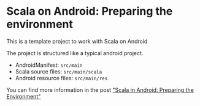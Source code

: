 # Scala on Android: Preparing the environment

This is a template project to work with Scala on Android
 
The project is structured like a typical android project.
 
- AndroidManifest: `src/main`
- Scala source files: `src/main/scala`
- Android resource files: `src/main/res`
  
You can find more information in the post ["Scala in Android: Preparing the Environment"](http://47deg.com/blog/scala-in-android-preparing-the-environment)